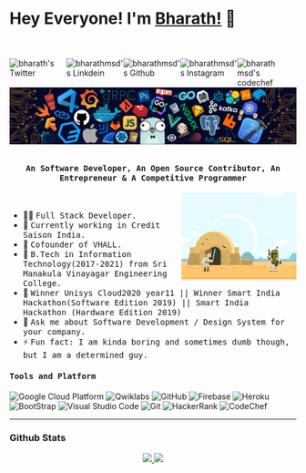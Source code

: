 # Hey Everyone! I'm [Bharath!](https://github.com/bharathmsd7) :wave:
<br><br>
<a href="https://twitter.com/bharathmsd">
  <img align="left" alt="bharath's Twitter" width="100px" src="https://img.shields.io/badge/Twitter-1DA1F2?style=for-the-badge&logo=Twitter&logoColor=white" />
</a>
<a href="https://www.linkedin.com/in/bharathmurugan/">
  <img align="left" alt="bharathmsd's Linkdein" width="100px" src="https://img.shields.io/badge/Linkedin-0A66C2?style=for-the-badge&logo=Linkedin&logoColor=white" />
</a>
<a href="https://github.com/bharathmsd7">
  <img align="left" alt="bharathmsd's Github" width="100px" src="https://img.shields.io/badge/Github-181717?style=for-the-badge&logo=Github&logoColor=white" />
</a>
<a href="https://www.instagram.com/bharathmsd.py/">
  <img align="left" alt="bharathmsd's Instagram" width="100px" src="https://img.shields.io/badge/Instagram-E4405F?style=for-the-badge&logo=instagram&logoColor=white" />
</a>
<a href="mailto:bharathmsd7@outlook.com">
  <img align="left" alt="bharathmsd's codechef" width="70px" src="https://img.shields.io/badge/Gmail-EA4335?style=for-the-badge&logo=Gmail&logoColor=white" />
</a>

<br><br>
![](https://github.com/bharathmsd7/bharathmsd7/blob/main/header_.png)

## <p align="center"><h4 align="center"><samp> An Software Developer, An Open Source Contributor, An Entrepreneur & A Competitive Programmer </samp></h4></p>

<div>
<img align="right" src="https://github.com/bharathmsd7/bharathmsd7/blob/main/terminal.gif" width="40%"/>
  <br>

- 🧑‍💻 <samp>Full Stack Developer.
- 💼 <samp>Currently working in Credit Saison India.
- 🚀 <samp>Cofounder of VHALL.
- 👷 <samp>B.Tech in Information Technology(2017-2021) from Sri Manakula Vinayagar Engineering College. 
- 🥇 <samp>Winner Unisys Cloud2020 year11 || Winner Smart India Hackathon(Software Edition 2019) || Smart India Hackathon (Hardware Edition 2019) 
- 💬 <samp>Ask me about Software Development / Design System for your company.
- ⚡ <samp>Fun fact: I am kinda boring and sometimes dumb though, but I am a determined guy.
</div>

<h4><b><samp>Tools and Platform</samp></b></h4>


![Google Cloud Platform](https://img.shields.io/badge/Google_Cloud-4285F4?style=flat-square&logo=google-cloud&logoColor=white)
![Qwiklabs](https://img.shields.io/badge/Qwiklabs-F5CD0E?style=flat-square&logo=Qwiklabs&logoColor=800000)
![GitHub](https://img.shields.io/badge/GitHub-181717?style=flat-square&logo=github)
![Firebase](https://img.shields.io/badge/Firebase-ffcb2c?style=flat-square&logo=Firebase&logoColor=DD1100)
![Heroku](https://img.shields.io/badge/Heroku-430098?style=flat-square&logo=Heroku&logoColor=white)
![BootStrap](https://img.shields.io/badge/Bootstrap-7952B3?style=flat-square&logo=bootstrap&logoColor=white)
![Visual Studio Code](https://img.shields.io/badge/Visual_Studio_Code-007ACC?style=flat-square&logo=Visual-Studio-Code&logoColor=white)
![Git](https://img.shields.io/badge/Git-F05032?style=flat-square&logo=Git&logoColor=white)
![HackerRank](https://img.shields.io/badge/HackerRank-107C10?style=flat-square&logo=HackerRank&logoColor=black)
![CodeChef](https://img.shields.io/badge/CodeChef-5B4638?style=flat-square&logo=CodeChef&logoColor=white)


---
### Github Stats
<!--
[![GitHub stats](https://github-readme-stats.vercel.app/api?username=bharathmsd7&count_private=true&show_icons=true&theme=algolia&&include_all_commits=true)](https://github.com/bharathmsd7/github-readme-stats-1)    [![Top Langs](https://github-readme-stats.vercel.app/api/top-langs/?username=bharathmsd7&hide=html,css,javascript)](https://github.com/bharathmsd7/github-readme-stats-1)-->
<p align="center">
  <a href="https://github.com/bharathmsd7">
    <img height="180em" src="https://github-readme-stats.vercel.app/api?username=bharathmsd7&count_private=true&show_icons=true&theme=algolia&&include_all_commits=true"/>
    <img height="180em" src="https://github-readme-stats-eight-theta.vercel.app/api/top-langs/?username=bharathmsd7&hide=html,css,javascript&layout=compact&langs_count=8&theme=algolia"/>
  </a>
</p>
